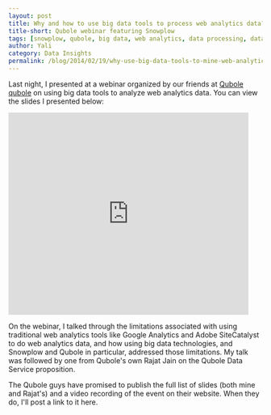 ```yaml
---
layout: post
title: Why and how to use big data tools to process web analytics data? Joint Qubole and Snowplow webinar
title-short: Qubole webinar featuring Snowplow
tags: [snowplow, qubole, big data, web analytics, data processing, data collection, data access]
author: Yali
category: Data Insights
permalink: /blog/2014/02/19/why-use-big-data-tools-to-mine-web-analytics-data-snowplow-and-qubole-webinar/
---
```


Last night, I presented at a webinar organized by our friends at [Qubole] [qubole] on using big data tools to analyze web analytics data. You can view the slides I presented below:

<div class="slideshare">
<div class="iframe-container">
    <iframe src="http://www.slideshare.net/slideshow/embed_code/31378326" width="476" height="400" frameborder="0" marginwidth="0" marginheight="0" scrolling="no">     </iframe>
</div>
</div>

On the webinar, I talked through the limitations associated with using traditional web analytics tools like Google Analytics and Adobe SiteCatalyst to do web analytics data, and how using big data technologies, and Snowplow and Qubole in particular, addressed those limitations. My talk was followed by one from Qubole's own Rajat Jain on the Qubole Data Service proposition.

<!--more-->

The Qubole guys have promised to publish the full list of slides (both mine and Rajat's) and a video recording of the event on their website. When they do, I'll post a link to it here.

[qubole]: http://www.qubole.com/
